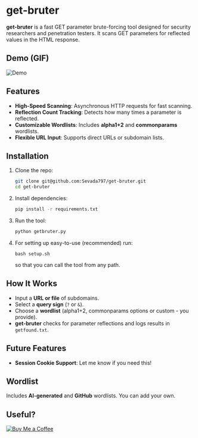 # get-bruter

**get-bruter** is a fast GET parameter brute-forcing tool designed for security researchers and penetration testers. It scans GET parameters for reflected values in the HTML response.

## Demo (GIF)
![Demo](https://github.com/Sevada797/get-bruter/blob/main/assets/Get-Bruter_demo.gif?raw=true)

## Features

- **High-Speed Scanning**: Asynchronous HTTP requests for fast scanning.
- **Reflection Count Tracking**: Detects how many times a parameter is reflected.
- **Customizable Wordlists**: Includes **alpha1+2** and **commonparams** wordlists.
- **Flexible URL Input**: Supports direct URLs or subdomain lists.

## Installation

1. Clone the repo:

    ```bash
    git clone git@github.com:Sevada797/get-bruter.git
    cd get-bruter
    ```

2. Install dependencies:

    ```bash
    pip install -r requirements.txt
    ```

3. Run the tool:

    ```bash
    python getbruter.py
    ```
4. For setting up easy-to-use (recommended) run:

    ```
    bash setup.sh
    ```
    so that you can call the tool from any path.

## How It Works

- Input a **URL or file** of subdomains.
- Select a **query sign** (`?` or `&`).
- Choose a **wordlist** (alpha1+2, commonparams options or custom - you provide).
- **get-bruter** checks for parameter reflections and logs results in `getfound.txt`.

## Future Features

- **Session Cookie Support**: Let me know if you need this!

## Wordlist

Includes **AI-generated** and **GitHub** wordlists. You can add your own.

## Useful?

[![Buy Me a Coffee](https://img.shields.io/badge/Buy%20Me%20a%20Coffee-donate-orange?style=flat&logo=buy-me-a-coffee)](https://buymeacoffee.com/zatikyansed)
